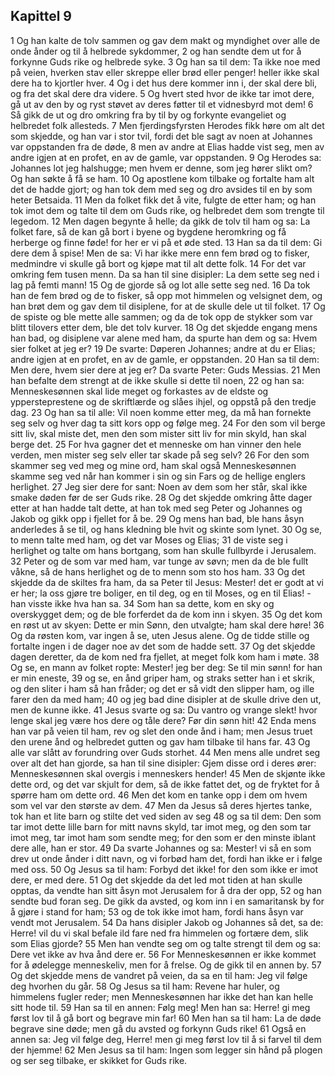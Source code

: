 ## Kapittel 9

1 Og han kalte de tolv sammen og gav dem makt og myndighet over alle de onde ånder og til å helbrede sykdommer,
2 og han sendte dem ut for å forkynne Guds rike og helbrede syke.
3 Og han sa til dem: Ta ikke noe med på veien, hverken stav eller skreppe eller brød eller penger! heller ikke skal dere ha to kjortler hver.
4 Og i det hus dere kommer inn i, der skal dere bli, og fra det skal dere dra videre.
5 Og hvert sted hvor de ikke tar imot dere, gå ut av den by og ryst støvet av deres føtter til et vidnesbyrd mot dem!
6 Så gikk de ut og dro omkring fra by til by og forkynte evangeliet og helbredet folk allesteds.
7 Men fjerdingsfyrsten Herodes fikk høre om alt det som skjedde, og han var i stor tvil, fordi det ble sagt av noen at Johannes var oppstanden fra de døde,
8 men av andre at Elias hadde vist seg, men av andre igjen at en profet, en av de gamle, var oppstanden.
9 Og Herodes sa: Johannes lot jeg halshugge; men hvem er denne, som jeg hører slikt om? Og han søkte å få se ham.
10 Og apostlene kom tilbake og fortalte ham alt det de hadde gjort; og han tok dem med seg og dro avsides til en by som heter Betsaida.
11 Men da folket fikk det å vite, fulgte de etter ham; og han tok imot dem og talte til dem om Guds rike, og helbredet dem som trengte til legedom.
12 Men dagen begynte å helle; da gikk de tolv til ham og sa: La folket fare, så de kan gå bort i byene og bygdene heromkring og få herberge og finne føde! for her er vi på et øde sted.
13 Han sa da til dem: Gi dere dem å spise! Men de sa: Vi har ikke mere enn fem brød og to fisker, medmindre vi skulle gå bort og kjøpe mat til alt dette folk.
14 For det var omkring fem tusen menn. Da sa han til sine disipler: La dem sette seg ned i lag på femti mann!
15 Og de gjorde så og lot alle sette seg ned.
16 Da tok han de fem brød og de to fisker, så opp mot himmelen og velsignet dem, og han brøt dem og gav dem til disiplene, for at de skulle dele ut til folket.
17 Og de spiste og ble mette alle sammen; og da de tok opp de stykker som var blitt tilovers etter dem, ble det tolv kurver.
18 Og det skjedde engang mens han bad, og disiplene var alene med ham, da spurte han dem og sa: Hvem sier folket at jeg er?
19 De svarte: Døperen Johannes; andre at du er Elias; andre igjen at en profet, en av de gamle, er oppstanden.
20 Han sa til dem: Men dere, hvem sier dere at jeg er? Da svarte Peter: Guds Messias.
21 Men han befalte dem strengt at de ikke skulle si dette til noen,
22 og han sa: Menneskesønnen skal lide meget og forkastes av de eldste og yppersteprestene og de skriftlærde og slåes ihjel, og oppstå på den tredje dag.
23 Og han sa til alle: Vil noen komme etter meg, da må han fornekte seg selv og hver dag ta sitt kors opp og følge meg.
24 For den som vil berge sitt liv, skal miste det, men den som mister sitt liv for min skyld, han skal berge det.
25 For hva gagner det et menneske om han vinner den hele verden, men mister seg selv eller tar skade på seg selv?
26 For den som skammer seg ved meg og mine ord, ham skal også Menneskesønnen skamme seg ved når han kommer i sin og sin Fars og de hellige englers herlighet.
27 Jeg sier dere for sant: Noen av dem som her står, skal ikke smake døden før de ser Guds rike.
28 Og det skjedde omkring åtte dager etter at han hadde talt dette, at han tok med seg Peter og Johannes og Jakob og gikk opp i fjellet for å be.
29 Og mens han bad, ble hans åsyn anderledes å se til, og hans kledning ble hvit og skinte som lynet.
30 Og se, to menn talte med ham, og det var Moses og Elias;
31 de viste seg i herlighet og talte om hans bortgang, som han skulle fullbyrde i Jerusalem.
32 Peter og de som var med ham, var tunge av søvn; men da de ble fullt våkne, så de hans herlighet og de to menn som sto hos ham.
33 Og det skjedde da de skiltes fra ham, da sa Peter til Jesus: Mester! det er godt at vi er her; la oss gjøre tre boliger, en til deg, og en til Moses, og en til Elias! - han visste ikke hva han sa.
34 Som han sa dette, kom en sky og overskygget dem; og de ble forferdet da de kom inn i skyen.
35 Og det kom en røst ut av skyen: Dette er min Sønn, den utvalgte; ham skal dere høre!
36 Og da røsten kom, var ingen å se, uten Jesus alene. Og de tidde stille og fortalte ingen i de dager noe av det som de hadde sett.
37 Og det skjedde dagen deretter, da de kom ned fra fjellet, at meget folk kom ham i møte.
38 Og se, en mann av folket ropte: Mester! jeg ber deg: Se til min sønn! for han er min eneste,
39 og se, en ånd griper ham, og straks setter han i et skrik, og den sliter i ham så han fråder; og det er så vidt den slipper ham, og ille farer den da med ham;
40 og jeg bad dine disipler at de skulle drive den ut, men de kunne ikke.
41 Jesus svarte og sa: Du vantro og vrange slekt! hvor lenge skal jeg være hos dere og tåle dere? Før din sønn hit!
42 Enda mens han var på veien til ham, rev og slet den onde ånd i ham; men Jesus truet den urene ånd og helbredet gutten og gav ham tilbake til hans far.
43 Og alle var slått av forundring over Guds storhet.
44 Men mens alle undret seg over alt det han gjorde, sa han til sine disipler: Gjem disse ord i deres ører: Menneskesønnen skal overgis i menneskers hender!
45 Men de skjønte ikke dette ord, og det var skjult for dem, så de ikke fattet det, og de fryktet for å spørre ham om dette ord.
46 Men det kom en tanke opp i dem om hvem som vel var den største av dem.
47 Men da Jesus så deres hjertes tanke, tok han et lite barn og stilte det ved siden av seg
48 og sa til dem: Den som tar imot dette lille barn for mitt navns skyld, tar imot meg, og den som tar imot meg, tar imot ham som sendte meg; for den som er den minste iblant dere alle, han er stor.
49 Da svarte Johannes og sa: Mester! vi så en som drev ut onde ånder i ditt navn, og vi forbød ham det, fordi han ikke er i følge med oss.
50 Og Jesus sa til ham: Forbyd det ikke! for den som ikke er imot dere, er med dere.
51 Og det skjedde da det led mot tiden at han skulle opptas, da vendte han sitt åsyn mot Jerusalem for å dra der opp,
52 og han sendte bud foran seg. De gikk da avsted, og kom inn i en samaritansk by for å gjøre i stand for ham;
53 og de tok ikke imot ham, fordi hans åsyn var vendt mot Jerusalem.
54 Da hans disipler Jakob og Johannes så det, sa de: Herre! vil du vi skal befale ild fare ned fra himmelen og fortære dem, slik som Elias gjorde?
55 Men han vendte seg om og talte strengt til dem og sa: Dere vet ikke av hva ånd dere er.
56 For Menneskesønnen er ikke kommet for å ødelegge menneskeliv, men for å frelse. Og de gikk til en annen by.
57 Og det skjedde mens de vandret på veien, da sa en til ham: Jeg vil følge deg hvorhen du går.
58 Og Jesus sa til ham: Revene har huler, og himmelens fugler reder; men Menneskesønnen har ikke det han kan helle sitt hode til.
59 Han sa til en annen: Følg meg! Men han sa: Herre! gi meg først lov til å gå bort og begrave min far!
60 Men han sa til ham: La de døde begrave sine døde; men gå du avsted og forkynn Guds rike!
61 Også en annen sa: Jeg vil følge deg, Herre! men gi meg først lov til å si farvel til dem der hjemme!
62 Men Jesus sa til ham: Ingen som legger sin hånd på plogen og ser seg tilbake, er skikket for Guds rike.
